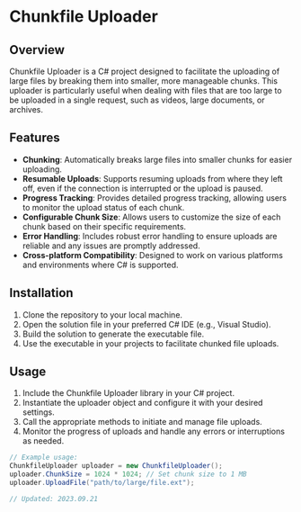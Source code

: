 # Chunkfile Uploader

## Overview
Chunkfile Uploader is a C# project designed to facilitate the uploading of large files by breaking them into smaller, more manageable chunks. This uploader is particularly useful when dealing with files that are too large to be uploaded in a single request, such as videos, large documents, or archives.

## Features
- **Chunking**: Automatically breaks large files into smaller chunks for easier uploading.
- **Resumable Uploads**: Supports resuming uploads from where they left off, even if the connection is interrupted or the upload is paused.
- **Progress Tracking**: Provides detailed progress tracking, allowing users to monitor the upload status of each chunk.
- **Configurable Chunk Size**: Allows users to customize the size of each chunk based on their specific requirements.
- **Error Handling**: Includes robust error handling to ensure uploads are reliable and any issues are promptly addressed.
- **Cross-platform Compatibility**: Designed to work on various platforms and environments where C# is supported.

## Installation
1. Clone the repository to your local machine.
2. Open the solution file in your preferred C# IDE (e.g., Visual Studio).
3. Build the solution to generate the executable file.
4. Use the executable in your projects to facilitate chunked file uploads.

## Usage
1. Include the Chunkfile Uploader library in your C# project.
2. Instantiate the uploader object and configure it with your desired settings.
3. Call the appropriate methods to initiate and manage file uploads.
4. Monitor the progress of uploads and handle any errors or interruptions as needed.

```csharp
// Example usage:
ChunkfileUploader uploader = new ChunkfileUploader();
uploader.ChunkSize = 1024 * 1024; // Set chunk size to 1 MB
uploader.UploadFile("path/to/large/file.ext");

// Updated: 2023.09.21